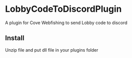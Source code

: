 # LobbyCodeToDiscordPlugin
A plugin for Cove Webfishing to send Lobby code to discord

## Install
Unzip file and put dll file in your plugins folder
